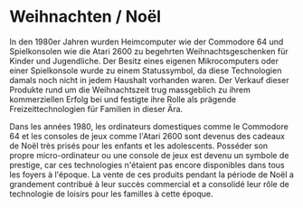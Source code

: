 # Weihnachten / Noël

In den 1980er Jahren wurden Heimcomputer wie der Commodore 64 und Spielkonsolen wie die Atari 2600 zu begehrten Weihnachtsgeschenken für Kinder und Jugendliche. Der Besitz eines eigenen Mikrocomputers oder einer Spielkonsole wurde zu einem Statussymbol, da diese Technologien damals noch nicht in jedem Haushalt vorhanden waren. Der Verkauf dieser Produkte rund um die Weihnachtszeit trug massgeblich zu ihrem kommerziellen Erfolg bei und festigte ihre Rolle als prägende Freizeittechnologien für Familien in dieser Ära.

Dans les années 1980, les ordinateurs domestiques comme le Commodore 64 et les consoles de jeux comme l'Atari 2600 sont devenus des cadeaux de Noël très prisés pour les enfants et les adolescents. Posséder son propre micro-ordinateur ou une console de jeux est devenu un symbole de prestige, car ces technologies n'étaient pas encore disponibles dans tous les foyers à l'époque. La vente de ces produits pendant la période de Noël a grandement contribué à leur succès commercial et a consolidé leur rôle de technologie de loisirs pour les familles à cette époque.